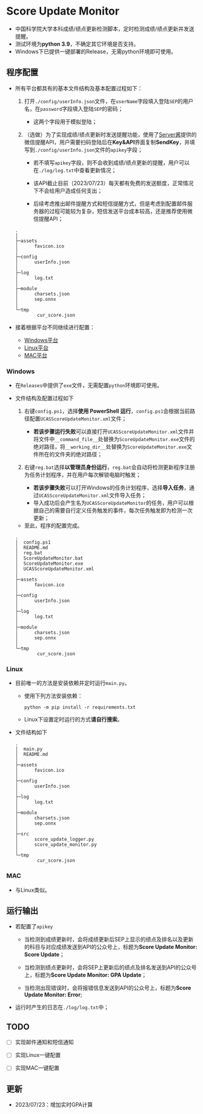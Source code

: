 # Score Update Monitor
- 中国科学院大学本科成绩/绩点更新检测脚本，定时检测成绩/绩点更新并发送提醒。
- 测试环境为**python 3.9**，不确定其它环境是否支持。
- Windows下已提供一键部署的Release，无需python环境即可使用。



## 程序配置

- 所有平台都具有的基本文件结构及基本配置过程如下：

  1. 打开`./config/userInfo.json`文件，在`userName`字段填入登陆`SEP`的用户名，在`password`字段填入登陆`SEP`的密码；

     - 这两个字段用于模拟登陆；

  2. （选做）为了实现成绩/绩点更新时发送提醒功能，使用了[Server酱](https://sct.ftqq.com/)提供的微信提醒API，用户需要扫码登陆后在**Key&API**界面复制**SendKey**，并填写到`./config/userInfo.json`文件的`apikey`字段；

     - 若不填写`apikey`字段，则不会收到成绩/绩点更新的提醒，用户可以在`./log/log.txt`中查看更新情况；
     - 该API截止目前（2023/07/23）每天都有免费的发送额度，正常情况下不会给用户造成任何支出；

     - 后续考虑推出邮件提醒方式和短信提醒方式，但是考虑到配置邮件服务器的过程可能较为复杂，短信发送平台成本较高，还是推荐使用微信提醒API；

  ```
  .
  │
  ├─assets
  │      favicon.ico
  │
  ├─config
  │      userInfo.json
  │
  ├─log
  │      log.txt
  │
  ├─module
  │      charsets.json
  │      sep.onnx
  │
  └─tmp
          cur_score.json
  ```

- 接着根据平台不同继续进行配置：

  - [Windows平台](#windows)
  - [Linux平台](#linux)
  - [MAC平台](#mac)

  

### Windows

- 在`Releases`中提供了`exe`文件，无需配置`python`环境即可使用。

- 文件结构及配置过程如下

  1. 右键`config.ps1`，选择**使用 PowerShell 运行**，`config.ps1`会根据当前路径配置`UCASScoreUpdateMonitor.xml`文件；
     - **若该步骤运行失败**可以直接打开`UCASScoreUpdateMonitor.xml`文件并将文件中`__command_file__`处替换为`ScoreUpdateMonitor.exe`文件的绝对路径，将`__working_dir__`处替换为`ScoreUpdateMonitor.exe`文件所在的文件夹的绝对路径；

  2. 右键`reg.bat`选择**以管理员身份运行**，`reg.bat`会自动将检测更新程序注册为任务计划程序，并在用户每次解锁电脑时触发；
     - **若该步骤失败**可以打开Windows的任务计划程序，选择**导入任务**，通过`UCASScoreUpdateMonitor.xml`文件导入任务；
     - 导入成功后会产生名为`UCASScoreUpdateMonitor`的任务，用户可以根据自己的需要自行定义任务触发的事件，每次任务触发即为检测一次更新；

  - 至此，程序的配置完成。

  ```
  .
  │  config.ps1
  │  README.md
  │  reg.bat
  │  ScoreUpdateMonitor.bat
  │  ScoreUpdateMonitor.exe
  │  UCASScoreUpdateMonitor.xml
  │
  ├─assets
  │      favicon.ico
  │
  ├─config
  │      userInfo.json
  │
  ├─log
  │      log.txt
  │
  ├─module
  │      charsets.json
  │      sep.onnx
  │
  └─tmp
          cur_score.json
  ```



###  Linux

- 目前唯一的方法是安装依赖并定时运行`main.py`。

  - 使用下列方法安装依赖：

    ```shell
    python -m pip install -r requirements.txt
    ```

  - Linux下设置定时运行的方式**请自行搜索**。

- 文件结构如下

  ```
  .
  │  main.py
  │  README.md
  │
  ├─assets
  │      favicon.ico
  │
  ├─config
  │      userInfo.json
  │
  ├─log
  │      log.txt
  │
  ├─module
  │      charsets.json
  │      sep.onnx
  │
  ├─src
  │      score_update_logger.py
  │      score_update_monitor.py
  │
  └─tmp
          cur_score.json
  ```

  

### MAC

- 与Linux类似。



## 运行输出

- 若配置了`apikey`

  - 当检测到成绩更新时，会将成绩更新后SEP上显示的绩点及排名以及更新的科目与对应成绩发送到API的公众号上，标题为**Score Update Monitor: Score Update**；

  - 当检测到绩点更新时，会将SEP上更新后的绩点及排名发送到API的公众号上，标题为**Score Update Monitor: GPA Update**；
  - 当检测出现错误时，会将报错信息发送到API的公众号上，标题为**Score Update Monitor: Error**;

- 运行时产生的日志在`./log/log.txt`中；



## TODO

- [ ] 实现邮件通知和短信通知
- [ ] 实现Linux一键配置
- [ ] 实现MAC一键配置



## 更新

- 2023/07/23：增加实时GPA计算